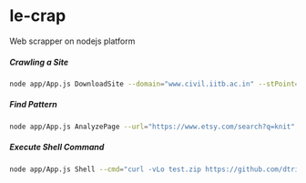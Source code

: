 # le-crap

Web scrapper on nodejs platform

##### Crawling a Site

```bash
node app/App.js DownloadSite --domain="www.civil.iitb.ac.in" --stPoint="/~gpatil"
```

##### Find Pattern

```bash
node app/App.js AnalyzePage --url="https://www.etsy.com/search?q=knit" --selector=".btn.btn-secondary.btn-group-item.btn-icon"
```

##### Execute Shell Command

```bash
node app/App.js Shell --cmd="curl -vLo test.zip https://github.com/dtripathy10/le-crap/archive/master.zip"
```
